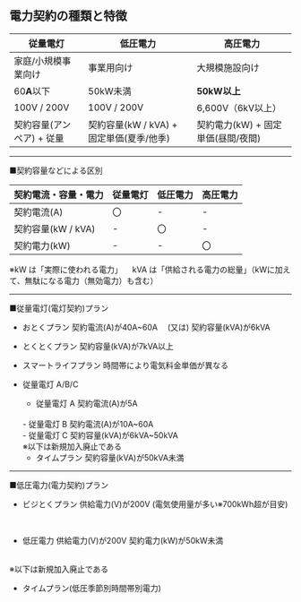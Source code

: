 ## 電力契約の種類と特徴


| 従量電灯 | 低圧電力 | 高圧電力 |
| ------- | ------- | ------- |
| 家庭/小規模事業向け | 事業用向け | 大規模施設向け |
| 60**A**以下 | 50kW未満 | **50kW以上** |
| 100V / 200V | 100V / 200V | 6,600V（6kV以上） |
| 契約容量(アンペア) + 従量 | 契約容量(kW / kVA) + 固定単価(夏季/他季) | 契約電力(kW) + 固定単価(昼間/夜間) |

***
■契約容量などによる区別

| 契約電流・容量・電力 | 従量電灯 | 低圧電力 | 高圧電力 |
| ------------------- | ------- | ------- | ------- |
| 契約電流(A) | 〇 | - | - |
| 契約容量(kW / kVA) | - | 〇 | - |
| 契約電力(kW) | - | - | 〇 |

※kW は「実際に使われる電力」
　kVA は「供給される電力の総量」（kWに加えて、無駄になる電力（無効電力）も含む）

***
■従量電灯(電灯契約)プラン

- おとくプラン
  契約電流(A)が40A~60A
  　(又は)
  契約容量(kVA)が6kVA
  <br>
- とくとくプラン
  契約容量(kVA)が7kVA以上
  <br>
- スマートライフプラン
  時間帯により電気料金単価が異なる
  <br>
- 従量電灯 A/B/C
  - 従量電灯 A
  契約電流(A)が5A
  <br>
  - 従量電灯 B
  契約電流(A)が10A~60A
  <br>
  - 従量電灯 C
  契約容量(kVA)が6kVA~50kVA

  <br>
  ※以下は新規加入廃止である

  - タイムプラン
    契約容量(kVA)が50kVA未満

***
■低圧電力(電力契約)プラン

- ビジとくプラン
  供給電力(V)が200V
  (電気使用量が多い※700kWh超が目安)
  
  <br>
- 低圧電力
  供給電力(V)が200V
  契約電力(kW)が50kW未満

<br>
※以下は新規加入廃止である

- タイムプラン(低圧季節別時間帯別電力)